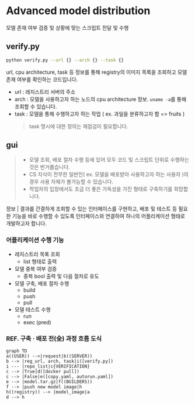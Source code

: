 # Advanced model distribution
모델 존재 여부 검증 및 상황에 맞는 스크립트 전달 및 수행

## verify.py
```bash
python verify.py --url {} --arch {} --task {}
```
url, cpu architecture, task 등 정보를 통해 registry의 이미지 목록을 조회하고 모델 존재 여부를 확인하는 코드입니다.
* url : 레지스트리 서버의 주소
* arch : 모델을 사용하고자 하는 노드의 cpu architecture 정보. ```uname -a```를 통해 조회할 수 있습니다.
* task : 모델을 통해 수행하고자 하는 작업 ( ex. 과일을 분류하고자 함 => fruits )
  > task 명시에 대한 정의는 재점검이 필요합니다.
  
## gui
>- 모델 조회, 배포 절차 수행 등에 있어 모두 코드 및 스크립트 단위로 수행하는 것은 번거롭습니다.<br>
>- CS 지식이 전무한 일반인( ex. 모델을 배포받아 사용하고자 하는 사용자 )의 경우 사용 자체가 불가능할 수 있습니다.<br>
>- 작업자의 입장에서도 조금 더 좋은 가독성을 가진 형태로 구축하기를 희망합니다.

정보 | 결과를 간결하게 조회할 수 있는 인터페이스를 구현하고, 배포 및 테스트 등 필요한 기능을 바로 수행할 수 있도록 인터페이스와 연결하여 하나의 어플리케이션 형태로 개발하고자 합니다.<br>

### 어플리케이션 수행 기능
- 레지스트리 목록 조회
  - list 형태로 출력
- 모델 중복 여부 검증
  - 중복 bool 출력 및 다음 절차로 유도
- 모델 구축, 배포 절차 수행
  - build
  - push
  - pull
- 모델 테스트 수행
  - run
  - exec (pred)

### REF. 구축 · 배포 전(全) 과정 흐름 도식
```mermaid
graph TD
a((USER)) -->|request|b((SERVER))
b --> |reg_url, arch, task|i([verify.py])
i --- |repo_list|c{VERIFICATION}
c --> |True|d([docker pull])
c --> |False|e([copy.yaml, autorun.yaml])
e --> |model.tar.gz|f((BUILDERS))
f --> |push new model image|h
h((registry)) --> |model_image|a
d --> h
```
